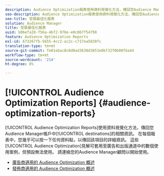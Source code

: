 ```yaml
---
description: Audience Optimization報表使用資料視覺化方法，傳回您Audience Manager帳戶中目標的資訊。 在每個報表中，您幾乎可以按一下任何資料點，以傳回該項目的詳細資訊。 這些Audience Optimization見解可套用至廣告和出版通道中的數個使用案例，但預設無法使用。 請連絡您的Audience Manager顧問以開始使用。
seo-description: Audience Optimization報表使用資料視覺化方法，傳回您Audience Manager帳戶中目標的資訊。 在每個報表中，您幾乎可以按一下任何資料點，以傳回該項目的詳細資訊。 這些Audience Optimization見解可套用至廣告和出版通道中的數個使用案例，但預設無法使用。 請連絡您的Audience Manager顧問以開始使用。
seo-title: 受眾最佳化報表
solution: Audience Manager
title: 受眾最佳化報表
uuid: b06efa28-f56a-4b72-978e-e0c067f54798
feature: Audience Optimization Reports
exl-id: 673267fb-5655-4cc2-ac2c-c717ea5830fc
translation-type: tm+mt
source-git-commit: fe01ebac8c0d0ad3630d3853e0bf32f0b00f6a44
workflow-type: tm+mt
source-wordcount: '214'
ht-degree: 8%

---
```


# [!UICONTROL Audience Optimization Reports] {#audience-optimization-reports}

[!UICONTROL Audience Optimization Reports]使用資料視覺化方法，傳回您Audience Manager帳戶中[!UICONTROL destinations]的相關資訊。 在每個報表中，您幾乎可以按一下任何資料點，以傳回該項目的詳細資訊。 這些[!UICONTROL Audience Optimization]見解可套用至廣告和出版通道中的數個使用案例，但預設無法使用。 請連絡您的Audience Manager顧問以開始使用。

+ [廣告商適用的 Audience Optimization 概述](aor-advertisers/aor-advertisers.md)
+ [發佈商適用的 Audience Optimization 概述](aor-publishers/aor-publishers.md)
